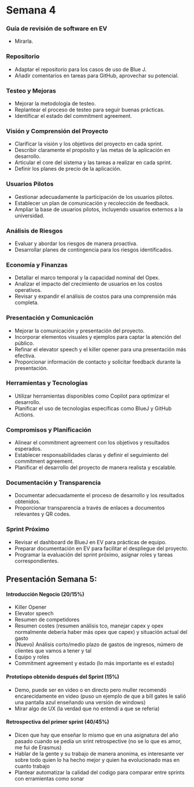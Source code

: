# Semana 4

### Guía de revisión de software en EV
- Mirarla.

### Repositorio
- Adaptar el repositorio para los casos de uso de Blue J.
- Añadir comentarios en tareas para GitHub, aprovechar su potencial.

### Testeo y Mejoras
- Mejorar la metodología de testeo.
- Replantear el proceso de testeo para seguir buenas prácticas.
- Identificar el estado del commitment agreement.

### Visión y Comprensión del Proyecto
- Clarificar la visión y los objetivos del proyecto en cada sprint.
- Describir claramente el propósito y las metas de la aplicación en desarrollo.
- Articular el core del sistema y las tareas a realizar en cada sprint.
- Definir los planes de precio de la aplicación.

### Usuarios Pilotos
- Gestionar adecuadamente la participación de los usuarios pilotos.
- Establecer un plan de comunicación y recolección de feedback.
- Ampliar la base de usuarios pilotos, incluyendo usuarios externos a la universidad.

### Análisis de Riesgos
- Evaluar y abordar los riesgos de manera proactiva.
- Desarrollar planes de contingencia para los riesgos identificados.

### Economía y Finanzas
- Detallar el marco temporal y la capacidad nominal del Opex.
- Analizar el impacto del crecimiento de usuarios en los costos operativos.
- Revisar y expandir el análisis de costos para una comprensión más completa.

### Presentación y Comunicación
- Mejorar la comunicación y presentación del proyecto.
- Incorporar elementos visuales y ejemplos para captar la atención del público.
- Refinar el elevator speech y el killer opener para una presentación más efectiva.
- Proporcionar información de contacto y solicitar feedback durante la presentación.

### Herramientas y Tecnologías
- Utilizar herramientas disponibles como Copilot para optimizar el desarrollo.
- Planificar el uso de tecnologías específicas como BlueJ y GitHub Actions.

### Compromisos y Planificación
- Alinear el commitment agreement con los objetivos y resultados esperados.
- Establecer responsabilidades claras y definir el seguimiento del commitment agreement.
- Planificar el desarrollo del proyecto de manera realista y escalable.

### Documentación y Transparencia
- Documentar adecuadamente el proceso de desarrollo y los resultados obtenidos.
- Proporcionar transparencia a través de enlaces a documentos relevantes y QR codes.

### Sprint Próximo
- Revisar el dashboard de BlueJ en EV para prácticas de equipo.
- Preparar documentación en EV para facilitar el despliegue del proyecto.
- Programar la evaluación del sprint próximo, asignar roles y tareas correspondientes.

## Presentación Semana 5:
#### Introducción Negocio (20/15%)
 - Killer Opener
 - Elevator speech
 - Resumen de competidores
 - Resumen costes (resumen análisis tco, manejar capex y opex normalmente debería haber más opex que capex) y situación actual del gasto
 - (Nuevo) Análisis corto/medio plazo de gastos de ingresos, número de clientes que vamos a tener y tal
 - Equipo y roles
 - Commitment agreement y estado (lo más importante es el estado)
#### Prototiopo obtenido después del Sprint (15%)
 - Demo, puede ser en video o en directo pero muller recomendó encarecidamente en video (puso un ejemplo de que a bill gates le salió una pantalla azul enseñando una versión de windows)
 - Mirar algo de UX (la verdad que no entendí a que se referia)
#### Retrospectiva del primer sprint (40/45%)
 - Dicen que hay que enseñar lo mismo que en una asignatura del año pasado cuando se pedia un srint retrospective (no se lo que es amor, me fui de Erasmus)
 - Hablar de la gente y su trabajo de manera anonima, es interesante ver sobre todo quien lo ha hecho mejor y quien ha evolucionado mas en cuanto trabajo
 - Plantear automatizar la calidad del codigo para comparar entre sprints con erramientas como sonar
